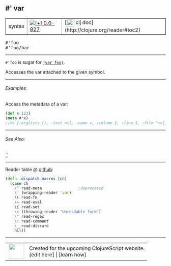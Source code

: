 ## #' var



 <table border="1">
<tr>
<td>syntax</td>
<td><a href="https://github.com/cljsinfo/cljs-api-docs/tree/0.0-927"><img valign="middle" alt="[+] 0.0-927" title="Added in 0.0-927" src="https://img.shields.io/badge/+-0.0--927-lightgrey.svg"></a> </td>
<td>
[<img height="24px" valign="middle" src="http://i.imgur.com/1GjPKvB.png"> clj doc](http://clojure.org/reader#toc2)
</td>
</tr>
</table>

<samp>#'foo</samp><br>
<samp>#'foo/bar</samp><br>

---


`#'foo` is sugar for [`(var foo)`](special/var).

Accesses the var attached to the given symbol.

---

###### Examples:

Access the metadata of a var:

```clj
(def x 123)
(meta #'x)
;;=> {:arglists (), :test nil, :name x, :column 1, :line 1, :file "<cljs repl>", :doc nil, :ns cljs.user}
```

---

###### See Also:

[``](special_var.md)<br>

---





Reader table @ [github](https://github.com/clojure/tools.reader/blob/tools.reader-0.7.10/src/main/clojure/clojure/tools/reader.clj#L580-L591):

```clj
(defn- dispatch-macros [ch]
  (case ch
    \^ read-meta                ;deprecated
    \' (wrapping-reader 'var)
    \( read-fn
    \= read-eval
    \{ read-set
    \< (throwing-reader "Unreadable form")
    \" read-regex
    \! read-comment
    \_ read-discard
    nil))
```

<!--
Repo - tag - source tree - lines:

 <pre>
tools.reader @ tools.reader-0.7.10
└── src
    └── main
        └── clojure
            └── clojure
                └── tools
                    └── <ins>[reader.clj:580-591](https://github.com/clojure/tools.reader/blob/tools.reader-0.7.10/src/main/clojure/clojure/tools/reader.clj#L580-L591)</ins>
</pre>
-->

---



 <table>
<tr><td>
<img valign="middle" align="right" width="48px" src="http://i.imgur.com/Hi20huC.png">
</td><td>
Created for the upcoming ClojureScript website.<br>
[edit here] | [learn how]
</td></tr></table>

[edit here]:https://github.com/cljsinfo/cljs-api-docs/blob/master/cljsdoc/syntax_var.cljsdoc
[learn how]:https://github.com/cljsinfo/cljs-api-docs/wiki/cljsdoc-files

<!--

This information was too distracting to show to readers, but I'll leave it
commented here since it is helpful to:

- pretty-print the data used to generate this document
- and show how to retrieve that data



The API data for this symbol:

```clj
{:description "`#'foo` is sugar for [`(var foo)`](special/var).\n\nAccesses the var attached to the given symbol.",
 :ns "syntax",
 :name "var",
 :history [["+" "0.0-927"]],
 :type "syntax",
 :related ["special/var"],
 :full-name-encode "syntax_var",
 :extra-sources ({:code "(defn- dispatch-macros [ch]\n  (case ch\n    \\^ read-meta                ;deprecated\n    \\' (wrapping-reader 'var)\n    \\( read-fn\n    \\= read-eval\n    \\{ read-set\n    \\< (throwing-reader \"Unreadable form\")\n    \\\" read-regex\n    \\! read-comment\n    \\_ read-discard\n    nil))",
                  :title "Reader table",
                  :repo "tools.reader",
                  :tag "tools.reader-0.7.10",
                  :filename "src/main/clojure/clojure/tools/reader.clj",
                  :lines [580 591]}),
 :usage ["#'foo" "#'foo/bar"],
 :examples [{:id "673ef6",
             :content "Access the metadata of a var:\n\n```clj\n(def x 123)\n(meta #'x)\n;;=> {:arglists (), :test nil, :name x, :column 1, :line 1, :file \"<cljs repl>\", :doc nil, :ns cljs.user}\n```"}],
 :full-name "syntax/var",
 :display "#' var",
 :clj-doc "http://clojure.org/reader#toc2"}

```

Retrieve the API data for this symbol:

```clj
;; from Clojure REPL
(require '[clojure.edn :as edn])
(-> (slurp "https://raw.githubusercontent.com/cljsinfo/cljs-api-docs/catalog/cljs-api.edn")
    (edn/read-string)
    (get-in [:symbols "syntax/var"]))
```

-->
